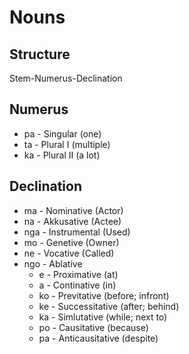 # Nouns
## Structure
Stem-Numerus-Declination
## Numerus
 - pa - Singular (one)
 - ta - Plural I (multiple)
 - ka - Plural II (a lot)
## Declination
 - ma - Nominative (Actor)
 - na - Akkusative (Actee)
 - nga - Instrumental (Used)
 - mo - Genetive (Owner)
 - ne - Vocative (Called)
 - ngo - Ablative
    - e - Proximative (at)
    - a - Continative (in)
    - ko - Previtative (before; infront)
    - ke - Successitative (after; behind)
    - ka - Simlutative (while; next to)
    - po - Causitative (because)
    - pa - Anticausitative (despite)
